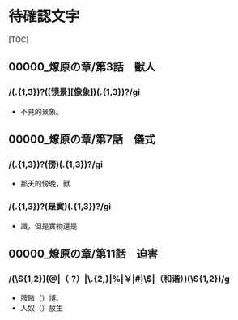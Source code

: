 # 待確認文字

[TOC]

## 00000_燎原の章/第3話　獣人

### /(.{1,3})?([镜景][像象])(.{1,3})?/gi

- 不見的景象。


## 00000_燎原の章/第7話　儀式

### /(.{1,3})?(傍)(.{1,3})?/gi

- 那天的傍晚，獸

### /(.{1,3})?(是實)(.{1,3})?/gi

- 識，但是實物還是


## 00000_燎原の章/第11話　迫害

### /(\\S{1,2})(@|（·?）|\\.{2,}|%|￥|#|\\$|（和谐）)(\\S{1,2})/g

- 牌赌（）博、
- 人奴（）放生
